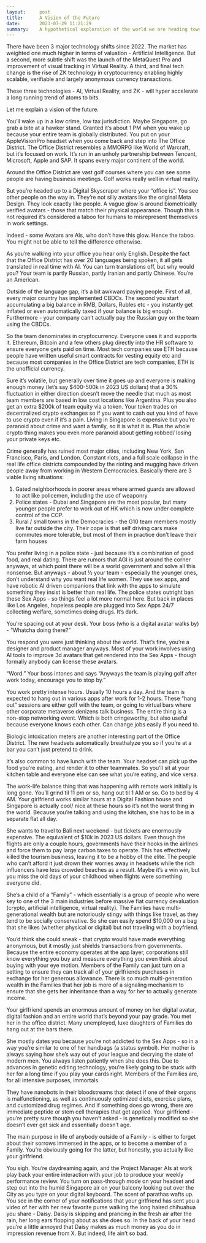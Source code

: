 ```yaml
---
layout:     post
title:      A Vision of the Future
date:       2023-07-29 11:21:29
summary:    A hypothetical exploration of the world we are heading towards
---
```



There have been 3 major technology shifts since 2022. The market has weighted one much higher in terms of valuation - Artificial Intelligence. But a second, more subtle shift was the launch of the MetaQuest Pro and improvement of visual tracking in Virtual Reality. A third, and final tech change is the rise of ZK technology in cryptocurrency enabling highly scalable, verifiable and largely anonymous currency transactions.

These three technologies - AI, Virtual Reality, and ZK - will hyper accelerate a long running trend of atoms to bits. 

Let me explain a vision of the future.

You’ll wake up in a low crime, low tax jurisdiction. Maybe Singapore, go grab a bite at a hawker stand. Granted it’s about 1 PM when you wake up because your entire team is globally distributed. You put on your AppleVisionPro headset when you come back and step into The Office District. The Office District resembles a MMORPG like World of Warcraft, but it’s focused on work. It’s run in an unholy partnership between Tencent, Microsoft, Apple and SAP. It spans every major continent of the world.

Around the Office District are vast golf courses where you can see some people are having business meetings. Golf works really well in virtual reality. 

But you’re headed up to a Digital Skyscraper where your “office is”. You see other people on the way in. They’re not silly avatars like the original Meta Design. They look exactly like people. A vague glow is around biometrically verified avatars - those that match their physical appearance. Though this is not required it’s considered a taboo for humans to misrepresent themselves in work settings.

Indeed - some Avatars are AIs, who don’t have this glow. Hence the taboo. You might not be able to tell the difference otherwise.

As you’re walking into your office you hear only English. Despite the fact that the Office District has over 20 languages being spoken, it all gets translated in real time with AI. You can turn translations off, but why would you? Your team is partly Russian, partly Iranian and partly Chinese. You’re an American.

Outside of the language gap, it’s a bit awkward paying people. First of all, every major country has implemented CBDCs. The second you start accumulating a big balance in RMB, Dollars, Rubles etc - you instantly get inflated or even automatically taxed if your balance is big enough. Furthermore - your company can’t actually pay the Russian guy on the team using the CBDCs. 

So the team denominates in cryptocurrency. Everyone uses it and supports it. Ethereum, Bitcoin and a few others plug directly into the HR software to ensure everyone gets paid on time. Most tech companies use ETH because people have written useful smart contracts for vesting equity etc and because most companies in the Office District are tech companies, ETH is the unofficial currency.

Sure it’s volatile, but generally over time it goes up and everyone is making enough money (let’s say $400-500k in 2023 US dollars) that a 30% fluctuation in either direction doesn’t move the needle that much as most team members are based in low cost locations like Argentina. Plus you also get an extra $200k of team equity via a token. Your token trades on decentralized crypto exchanges so if you want to cash out you kind of have to use crypto even if it’s a pain. Living in Singapore is expensive but you’re paranoid about crime and want a family, so it is what it is. Plus the whole crypto thing makes you even more paranoid about getting robbed/ losing your private keys etc. 

Crime generally has ruined most major cities, including New York, San Francisco, Paris, and London. Constant riots, and a full scale collapse in the real life office districts compounded by the rioting and mugging have driven people away from working in Western Democracies. Basically there are 3 viable living situations:
1. Gated neighborhoods in poorer areas where armed guards are allowed to act like policemen, including the use of weaponry 
2. Police states - Dubai and Singapore are the most popular, but many younger people prefer to work out of HK which is now under complete control of the CCP. 
3. Rural / small towns in the Democracies - the G10 team members mostly live far outside the city. Their cope is that self driving cars make commutes more tolerable, but most of them in practice don’t leave their farm houses

You prefer living in a police state - just because it’s a combination of good food, and real dating. There are rumors that AGI is just around the corner anyways, at which point there will be a world government and solve all this nonsense. But anyways - about ½ your team - especially the younger ones, don’t understand why you want real life women. They use sex apps, and have robotic AI driven companions that link with the apps to simulate something they insist is better than real life. The police states outright ban these Sex Apps - so things feel a lot more normal here. But back in places like Los Angeles, hopeless people are plugged into Sex Apps 24/7 collecting welfare, sometimes doing drugs. It’s dark.

 You’re spacing out at your desk. Your boss (who is a digital avatar walks by) - “Whatcha doing there?” 

You respond you were just thinking about the world. That’s fine, you’re a designer and product manager anyways. Most of your work involves using AI tools to improve 3d avatars that get rendered into the Sex Apps - though formally anybody can license these avatars. 

“Word.” Your boss intones and says “Anyways the team is playing golf after work today, encourage you to stop by.”

You work pretty intense hours. Usually 10 hours a day. And the team is expected to hang out in various apps after work for 1-2 hours. These “hang out” sessions are either golf with the team, or going to virtual bars where other corporate metaverse denizens talk business. The entire thing is a non-stop networking event. Which is both cringeworthy, but also useful because everyone knows each other. Can change jobs easily if you need to.

Biologic intoxication meters are another interesting part of the Office District. The new headsets automatically breathalyze you so if you’re at a bar you can’t just pretend to drink. 

It’s also common to have lunch with the team. Your headset can pick up the food you’re eating, and render it to other teammates. So you’ll sit at your kitchen table and everyone else can see what you’re eating, and vice versa. 

The work-life balance thing that was happening with remote work initially is long gone. You’ll grind til 11 pm or so, hang out til 1 AM or so. Go to bed by 4 AM. Your girlfriend works similar hours at a Digital Fashion house and Singapore is actually cool/ nice at these hours so it’s not the worst thing in the world. Because you’re talking and using the kitchen, she has to be in a separate flat all day. 

She wants to travel to Bali next weekend - but tickets are enormously expensive. The equivalent of $10k in 2023 US dollars. Even though the flights are only a couple hours, governments have their hooks in the airlines and force them to pay large carbon taxes to operate. This has effectively killed the tourism business, leaving it to be a hobby of the elite. The people who can’t afford it just drown their worries away in headsets while the rich influencers have less crowded beaches as a result. Maybe it’s a win win, but you miss the old days of your childhood when flights were something everyone did.

She’s a child of a “Family” - which essentially is a group of people who were key to one of the 3 main industries before massive fiat currency devaluation (crypto, artificial intelligence, virtual reality). The Families have multi-generational wealth but are notoriously stingy with things like travel, as they tend to be socially conservative. So she can easily spend $10,000 on a bag that she likes (whether physical or digital) but not traveling with a boyfriend. 

You’d think she could sneak - that crypto would have made everything anonymous, but it mostly just shields transactions from governments. Because the entire economy operates at the app layer, corporations still know everything you buy and measure everything you even think about buying with your eye motion. Members of the Family can just turn on a setting to ensure they can track all of your girlfriends purchases in exchange for her generous allowance. There is so much multi-generation wealth in the Families that her job is more of a signaling mechanism to ensure that she gets her inheritance than a way for her to actually generate income. 

Your girlfriend spends an enormous amount of money on her digital avatar, digital fashion and an entire world that’s beyond your pay grade. You met her in the office district. Many unemployed, luxe daughters of Families do hang out at the bars there. 

She mostly dates you because you’re not addicted to the Sex Apps - so in a way you’re similar to one of her handbags (a status symbol). Her mother is always saying how she’s way out of your league and decrying the state of modern men. You always listen patiently when she does this. Due to advances in genetic editing technology, you’re likely going to be stuck with her for a long time if you play your cards right. Members of the Families are, for all intensive purposes, immortals. 

They have nanobots in their bloodstreams that detect if one of their organs is malfunctioning, as well as continuously optimized diets, exercise plans, and customized drug regimes. And if something does go wrong, there are immediate peptide or stem cell therapies that get applied. Your girlfriend - you’re pretty sure though you haven’t asked - is genetically modified so she doesn’t ever get sick and essentially doesn’t age. 

The main purpose in life of anybody outside of a Family - is either to forget about their sorrows immersed in the apps, or to become a member of a Family. You’re obviously going for the latter, but honestly, you actually like your girlfriend. 

You sigh. You’re daydreaming again, and the Project Manager AIs at work play back your entire interaction with your job to produce your weekly performance review. You turn on pass-through mode on your headset and step out into the humid Singapore air on your balcony looking out over the City as you type on your digital keyboard. The scent of parathas wafts up. You see in the corner of your notifications that your girlfriend has sent you a video of her with her new favorite purse walking the long haired chihuahua you share - Daisy. Daisy is skipping and prancing in the fresh air after the rain, her long ears flopping about as she does so. In the back of your head you’re a little annoyed that Daisy makes as much money as you do in impression revenue from X. But indeed, life ain’t so bad.  

